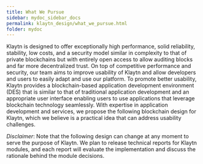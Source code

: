 ```yaml
---
title: What We Pursue
sidebar: mydoc_sidebar_docs
permalink: klaytn_design/what_we_pursue.html
folder: mydoc
---
```


Klaytn is designed to offer exceptionally high performance, solid reliability, stability, low costs, and a security model similar in complexity to that of private blockchains but with entirely open access to allow auditing blocks and far more decentralized trust. On top of competitive performance and security, our team aims to improve usability of Klaytn and allow developers and users to easily adapt and use our platform. To promote better usability, Klaytn provides a blockchain-based application development environment (DES) that is similar to that of traditional application development and an appropriate user interface enabling users to use applications that leverage blockchain technology seamlessly. With expertise in application development and services, we propose the following blockchain design for Klaytn, which we believe is a practical idea that can address usability challenges.

*Disclaimer*: Note that the following design can change at any moment to serve the purpose of Klaytn.  We plan to release technical reports for Klaytn modules, and each report will evaluate the implementation and discuss the rationale behind the module decisions.
